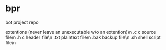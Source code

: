 # bpr
bot project repo

extentions (never leave an unexecutable w/o an extention)\n
  .c    c source file\n
  .h    c header file\n
  .txt  plaintext file\n
  .bak  backup file\n
  .sh   shell script file\n
